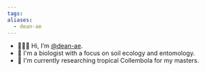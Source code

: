 ```yaml
---
tags:
aliases:
  - dean-ae
---
```

- 🧑🏻‍🌾 Hi, I’m [@dean-ae](https://github.com/dean-ae).
- 🌲 I'm a biologist with a focus on soil ecology and entomology.
- 🌸 I'm currently researching tropical Collembola for my masters.

<!---
dean-ae/dean-ae is a ✨ special ✨ repository because its `README.md` (this file) appears on your GitHub profile.
You can click the Preview link to take a look at your changes.
--->
